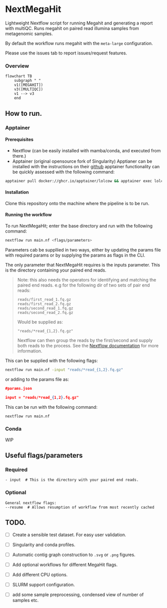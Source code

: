 # NextMegaHit

Lightweight Nextflow script for running Megahit and generating a report with multiQC. 
Runs megahit on paired read illumina samples from metagenomic samples. 

By default the workflow runs megahit with the `meta-large` configuration. 

Please use the issues tab to report issues/request features. 

### Overview

```mermaid
flowchart TB
    subgraph " "
    v1([MEGAHIT])
    v3([MULTIQC])
    v1 --> v3
    end
```

## How to run. 

### Apptainer

#### Prerequisites

- Nextflow (can be easily installed with mamba/conda, and executed from there.)
- Apptainer (original opensource fork of Singularity)
  Apptianer can be installed with the instructions on their [github](https://github.com/apptainer/apptainer/blob/release-1.4/INSTALL.md)
apptainer functionality can be quickly assessed with the following command:

``` bash 
apptainer pull docker://ghcr.io/apptainer/lolcow && apptainer exec lolcow_latest.sif cowsay moo
```

#### Installation

Clone this repository onto the machine where the pipeline is to be run. 


#### Running the workflow

To run NextMegaHit; enter the base directory and run with the following command:

``` bash
nextflow run main.nf <flags/parameters>
```

Parameters cab be suppllied in two ways, either by updating the params file with required params or by supplying the params as flags in the CLI.

The only parameter that NextMegaHit requires is the inputs parameter. This is the directory containing your paired end reads. 

>Note: this also needs the operators for identifying and matching the paired end reads. 
> e.g for the following dir of two sets of pair end reads:
> ``` 
>reads/first_read_1.fq.gz
>reads/first_read_2.fq.gz
>reads/second_read_1.fq.gz
>reads/second_read_2.fq.gz
>```
> Would be supplied as:
> ```
>"reads/*read_{1,2}.fq.gz"
> ```
>Nextflow can then group the reads by the first/second and supply both reads to the process. See the [Nextflow documentation](https://www.nextflow.io/docs/latest/reference/channel.html#fromfilepairs) for more information.


This can be supplied with the following flags:

``` bash
nextflow run main.nf -input "reads/*read_{1,2}.fq.gz"
```
or adding to the params file as:

``` json 
#params.json

input = "reads/*read_{1,2}.fq.gz"
```
This can be run with the following command:
``` bash 
nextflow run main.nf
```



### Conda

WIP

## Useful flags/parameters

### Required

```
- input  # This is the directory with your paired end reads.
```

### Optional

```
General nextflow flags:
--resume  # Allows resumption of workflow from most recently cached 
```

## TODO.

- [ ] Create a sensible test dataset. For easy user validation. 
- [ ] Singularity and conda profiles.
- [ ] Automatic contig graph construction to `.svg` or `.png` figures. 
- [ ] Add optional workflows for different MegaHit flags. 
- [ ] Add different CPU options.
- [ ] SLURM support configuration. 
- [ ] add some sample preprocessing, condensed view of number of samples etc. 

